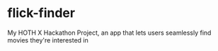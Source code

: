 # flick-finder
My HOTH X Hackathon Project, an app that lets users seamlessly find movies they're interested in
